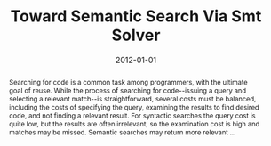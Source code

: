 ---
title: "Toward Semantic Search Via Smt Solver"
abstract: "Searching for code is a common task among programmers, with the ultimate goal of reuse. While the process of searching for code--issuing a query and selecting a relevant match--is straightforward, several costs must be balanced, including the costs of specifying the query, examining the results to find desired code, and not finding a relevant result. For syntactic searches the query cost is quite low, but the results are often irrelevant, so the examination cost is high and matches may be missed. Semantic searches may return more relevant …"
date: 2012-01-01
venue: "20th ACM SIGSOFT Symposium on the Foundations of Software Engineering (FSE-20), SIGSOFT/FSE'12, Cary, NC, USA - November 11 - 16, 2012"
paperurl: https://dl.acm.org/doi/abs/10.1145/2393596.2393625
authors: "Kathryn T. Stolee and Sebastian G. Elbaum"
awards: ""
---